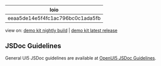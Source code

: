 <!-- loioeeaa5de14e5f4fc1ac796bc0c1ada5fb -->

| loio |
| -----|
| eeaa5de14e5f4fc1ac796bc0c1ada5fb |

<div id="loio">

view on: [demo kit nightly build](https://sdk.openui5.org/nightly/#/topic/eeaa5de14e5f4fc1ac796bc0c1ada5fb) | [demo kit latest release](https://sdk.openui5.org/topic/eeaa5de14e5f4fc1ac796bc0c1ada5fb)</div>

## JSDoc Guidelines

General UI5 JSDoc guidelines are available at [OpenUI5 JSDoc Guidelines](https://github.com/SAP/openui5/blob/-/docs/guidelines/jsdoc.md).

